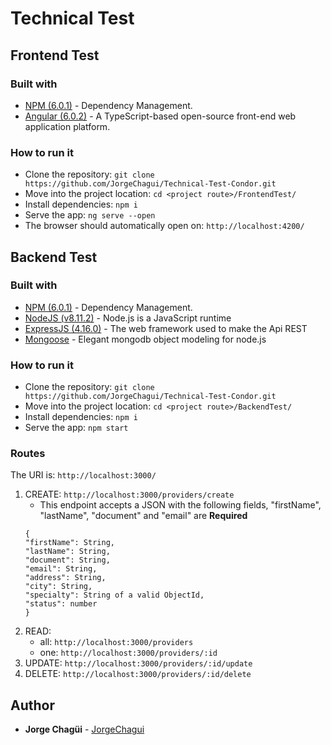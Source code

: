 # Technical Test

## Frontend Test

### Built with

* [NPM (6.0.1)](https://www.npmjs.com/) - Dependency Management.
* [Angular (6.0.2)](https://angular.io/) - A TypeScript-based open-source front-end web application platform.

### How to run it

* Clone the repository: `git clone https://github.com/JorgeChagui/Technical-Test-Condor.git`
* Move into the project location: `cd <project route>/FrontendTest/`
* Install dependencies: `npm i`
* Serve the app: `ng serve --open`
* The browser should automatically open on: `http://localhost:4200/`

## Backend Test

### Built with

* [NPM (6.0.1)](https://www.npmjs.com/) - Dependency Management.
* [NodeJS (v8.11.2)](https://nodejs.org/es/docs/) - Node.js is a JavaScript runtime
* [ExpressJS (4.16.0)](http://expressjs.com/) - The web framework used to make the Api REST
* [Mongoose](http://mongoosejs.com/) - Elegant mongodb object modeling for node.js

### How to run it

* Clone the repository: `git clone https://github.com/JorgeChagui/Technical-Test-Condor.git`
* Move into the project location: `cd <project route>/BackendTest/`
* Install dependencies: `npm i`
* Serve the app: `npm start`

### Routes
The URI is: `http://localhost:3000/`

1. CREATE: `http://localhost:3000/providers/create`
    * This endpoint accepts a JSON with the following fields, "firstName", "lastName", "document" and "email" are **Required** 
    ```
    {
    "firstName": String,
    "lastName": String,
    "document": String,
    "email": String,
    "address": String,
    "city": String,
    "specialty": String of a valid ObjectId,
    "status": number
    }
    ```
2. READ: 
    * all: `http://localhost:3000/providers`
    * one: `http://localhost:3000/providers/:id`
3. UPDATE: `http://localhost:3000/providers/:id/update`
4. DELETE: `http://localhost:3000/providers/:id/delete`


## Author

* **Jorge Chagüi** - [JorgeChagui](https://github.com/JorgeChagui)